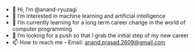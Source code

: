 - 👋 Hi, I’m @anand-ryuzagi
- 👀 I’m interested in machine learning and artificial intelligence
- 🌱 I’m currently learning for a long term career change in the world of computer programming  
- 💞️ I’m looking for a push so that I grab the initial step of my new career
- 📫 How to reach me - Email: anand.prasad.2609@gmail.com

<!---
anand-ryuzagi/anand-ryuzagi is a ✨ special ✨ repository because its `README.md` (this file) appears on your GitHub profile.
You can click the Preview link to take a look at your changes.
--->
